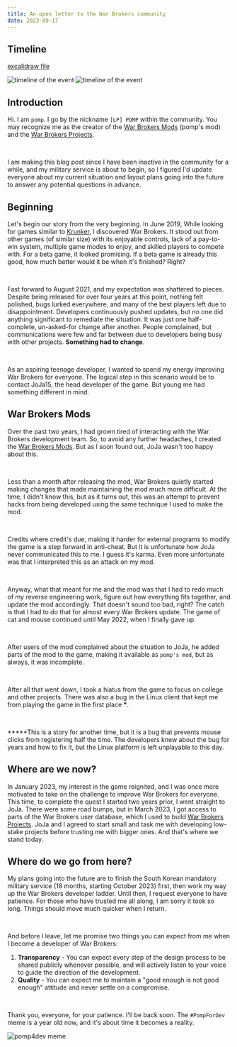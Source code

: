 ```yaml
---
title: An open letter to the War Brokers community
date: 2023-09-17
---
```


## Timeline

[excalidraw file](/img/wb_open_letter/timeline.excalidraw)

<img src="/img/wb_open_letter/timeline_dark.png" alt="timeline of the event" class="dark-element" />
<img src="/img/wb_open_letter/timeline_light.png" alt="timeline of the event" class="light-element" />

## Introduction

Hi. I am `pomp`. I go by the nickname `[LP] POMP` within the community. You may recognize me as the creator of the [War Brokers Mods][wbm] (pomp's mod) and the [War Brokers Projects][wbp].

<br />

I am making this blog post since I have been inactive in the community for a while, and my military service is about to begin, so I figured I'd update everyone about my current situation and layout plans going into the future to answer any potential questions in advance.

## Beginning

Let's begin our story from the very beginning. In June 2019, While looking for games similar to [Krunker][krunker], I discovered War Brokers. It stood out from other games (of similar size) with its enjoyable controls, lack of a pay-to-win system, multiple game modes to enjoy, and skilled players to compete with. For a beta game, it looked promising. If a beta game is already this good, how much better would it be when it's finished? Right?

<br />

Fast forward to August 2021, and my expectation was shattered to pieces. Despite being released for over four years at this point, nothing felt polished, bugs lurked everywhere, and many of the best players left due to disappointment. Developers continuously pushed updates, but no one did anything significant to remediate the situation. It was just one half-complete, un-asked-for change after another. People complained, but communications were few and far between due to developers being busy with other projects. **Something had to change**.

<br />

As an aspiring teenage developer, I wanted to spend my energy improving War Brokers for everyone. The logical step in this scenario would be to contact JoJa15, the head developer of the game. But young me had something different in mind.

## War Brokers Mods

Over the past two years, I had grown tired of interacting with the War Brokers development team. So, to avoid any further headaches, I created the [War Brokers Mods][wbm]. But as I soon found out, JoJa wasn't too happy about this.

<br />

Less than a month after releasing the mod, War Brokers quietly started making changes that made maintaining the mod much more difficult. At the time, I didn't know this, but as it turns out, this was an attempt to prevent hacks from being developed using the same technique I used to make the mod.

<br />

Credits where credit's due, making it harder for external programs to modify the game is a step forward in anti-cheat. But it is unfortunate how JoJa never communicated this to me. I guess it's karma. Even more unfortunate was that I interpreted this as an attack on my mod.

<br />

Anyway, what that meant for me and the mod was that I had to redo much of my reverse engineering work, figure out how everything fits together, and update the mod accordingly. That doesn't sound too bad, right? The catch is that I had to do that for almost every War Brokers update. The game of cat and mouse continued until May 2022, when I finally gave up.

<br />

After users of the mod complained about the situation to JoJa, he added parts of the mod to the game, making it available as `pomp's mod`, but as always, it was incomplete.

<br />

After all that went down, I took a hiatus from the game to focus on college and other projects. There was also a bug in the Linux client that kept me from playing the game in the first place **\***.

<br />

**\***This is a story for another time, but it is a bug that prevents mouse clicks from registering half the time. The developers knew about the bug for years and how to fix it, but the Linux platform is left unplayable to this day.

## Where are we now?

In January 2023, my interest in the game reignited, and I was once more motivated to take on the challenge to improve War Brokers for everyone. This time, to complete the quest I started two years prior, I went straight to JoJa. There were some road bumps, but in March 2023, I got access to parts of the War Brokers user database, which I used to build [War Brokers Projects][wbp]. JoJa and I agreed to start small and task me with developing low-stake projects before trusting me with bigger ones. And that's where we stand today.

## Where do we go from here?

My plans going into the future are to finish the South Korean mandatory military service (18 months, starting October 2023) first, then work my way up the War Brokers developer ladder. Until then, I request everyone to have patience. For those who have trusted me all along, I am sorry it took so long. Things should move much quicker when I return.

<br />

And before I leave, let me promise two things you can expect from me when I become a developer of War Brokers:

1. **Transparency** - You can expect every step of the design process to be shared publicly whenever possible, and will actively listen to your voice to guide the direction of the development.
2. **Quality** - You can expect me to maintain a "good enough is not good enough" attitude and never settle on a compromise.

<br />

Thank you, everyone, for your patience. I'll be back soon.
The `#PompForDev` meme is a year old now, and it's about time it becomes a reality.

![pomp4dev meme](/img/wb_open_letter/pomp4dev.png "people chanting #PompForDev")

[wbm]: https://github.com/War-Brokers-Mods
[wbp]: https://github.com/War-Brokers
[krunker]: https://krunker.io
